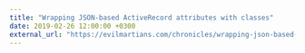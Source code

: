 ```yaml
---
title: "Wrapping JSON-based ActiveRecord attributes with classes"
date: 2019-02-26 12:00:00 +0300
external_url: "https://evilmartians.com/chronicles/wrapping-json-based-active-record-attributes-with-classes"
---
```

